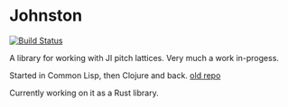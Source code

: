Johnston
========

[![Build Status](https://travis-ci.org/jcpst/johnston.svg?branch=master)](https://travis-ci.org/jcpst/johnston)

A library for working with JI pitch lattices. Very much a work in-progess.

Started in Common Lisp, then Clojure and back.  [old repo](https://github.com/jcpst/pitch-lattice)

Currently working on it as a Rust library.


